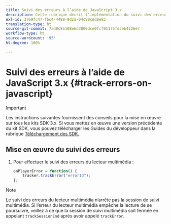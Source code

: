 ```yaml
---
title: Suivi des erreurs à l’aide de JavaScript 3.x
description: Cette rubrique décrit l’implémentation du suivi des erreurs à l’aide du SDK Media dans les applications de navigateur (JS).
exl-id: 3769fc47-fbc4-4498-9d2a-04c88cdd0e83
translation-type: ht
source-git-commit: 7ad0c85108e6d3800dce0fcf91175fd5eb4526e7
workflow-type: ht
source-wordcount: '95'
ht-degree: 100%

---
```


# Suivi des erreurs à l’aide de JavaScript 3.x {#track-errors-on-javascript}

>[!IMPORTANT]
>
>Les instructions suivantes fournissent des conseils pour la mise en œuvre sur tous les kits SDK 3.x. Si vous mettez en œuvre une version précédente du kit SDK, vous pouvez télécharger les Guides du développeur dans la rubrique [Téléchargement des SDK.](/help/sdk-implement/download-sdks.md)

## Mise en œuvre du suivi des erreurs

1. Pour effectuer le suivi des erreurs du lecteur multimédia :

   ```js
   onPlayerError = function() {
       tracker.trackError("errorId");
   };
   ```

>[!NOTE]
>
>Le suivi des erreurs du lecteur multimédia n’arrête pas la session de suivi multimédia. Si l’erreur du lecteur multimédia empêche la lecture de se poursuivre, veillez à ce que la session de suivi multimédia soit fermée en appelant `trackSessionEnd` après avoir appelé `trackError`.
